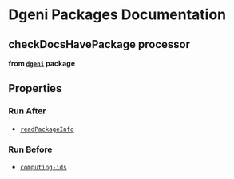 # Dgeni Packages Documentation


## checkDocsHavePackage processor 
**from <a href="../../dgeni.md"><code>dgeni</code></a> package**



## Properties


### Run After


* <a href="readPackageInfo.md"><code>readPackageInfo</code></a>




### Run Before


* <a href="../../base/processors/computing-ids.md"><code>computing-ids</code></a>




